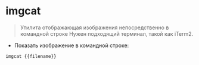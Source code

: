 # imgcat

> Утилита отображающая изображения непосредственно в командной строке
> Нужен подходящий терминал, такой как iTerm2.

- Показать изображение в командной строке:

`imgcat {{filename}}`

